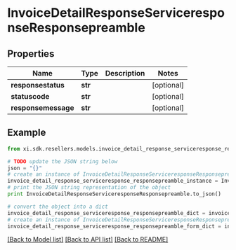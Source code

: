 # InvoiceDetailResponseServiceresponseResponsepreamble


## Properties

Name | Type | Description | Notes
------------ | ------------- | ------------- | -------------
**responsestatus** | **str** |  | [optional] 
**statuscode** | **str** |  | [optional] 
**responsemessage** | **str** |  | [optional] 

## Example

```python
from xi.sdk.resellers.models.invoice_detail_response_serviceresponse_responsepreamble import InvoiceDetailResponseServiceresponseResponsepreamble

# TODO update the JSON string below
json = "{}"
# create an instance of InvoiceDetailResponseServiceresponseResponsepreamble from a JSON string
invoice_detail_response_serviceresponse_responsepreamble_instance = InvoiceDetailResponseServiceresponseResponsepreamble.from_json(json)
# print the JSON string representation of the object
print InvoiceDetailResponseServiceresponseResponsepreamble.to_json()

# convert the object into a dict
invoice_detail_response_serviceresponse_responsepreamble_dict = invoice_detail_response_serviceresponse_responsepreamble_instance.to_dict()
# create an instance of InvoiceDetailResponseServiceresponseResponsepreamble from a dict
invoice_detail_response_serviceresponse_responsepreamble_form_dict = invoice_detail_response_serviceresponse_responsepreamble.from_dict(invoice_detail_response_serviceresponse_responsepreamble_dict)
```
[[Back to Model list]](../README.md#documentation-for-models) [[Back to API list]](../README.md#documentation-for-api-endpoints) [[Back to README]](../README.md)



